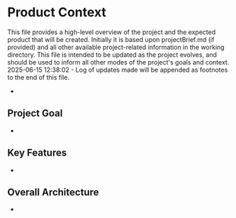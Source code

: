 # Product Context

This file provides a high-level overview of the project and the expected product that will be created. Initially it is based upon projectBrief.md (if provided) and all other available project-related information in the working directory. This file is intended to be updated as the project evolves, and should be used to inform all other modes of the project's goals and context.
2025-06-15 12:38:02 - Log of updates made will be appended as footnotes to the end of this file.

*

## Project Goal

*   

## Key Features

*   

## Overall Architecture

*